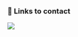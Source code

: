### 📨 Links to contact
  
<a href="https://www.linkedin.com/in/ewudes/" target="_blank">
  <img src="https://img.shields.io/badge/LinkedIn-0077B5?style=for-the-badge&logo=linkedin&logoColor=white"/>
</a>